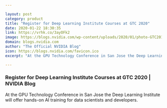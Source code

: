 ```yaml
---

layout: post
category: product
title: "Register for Deep Learning Institute Courses at GTC 2020"
date: 2020-01-22 18:30:35
link: https://vrhk.co/3ayOFk2
image: https://blogs.nvidia.com/wp-content/uploads/2020/01/photo-GTC2019-16488.jpg
domain: blogs.nvidia.com
author: "The Official NVIDIA Blog"
icon: https://blogs.nvidia.com/favicon.ico
excerpt: "At the GPU Technology Conference in San Jose the Deep Learning Institute will offer hands-on AI training for data scientists and developers."

---
```


### Register for Deep Learning Institute Courses at GTC 2020 | NVIDIA Blog

At the GPU Technology Conference in San Jose the Deep Learning Institute will offer hands-on AI training for data scientists and developers.